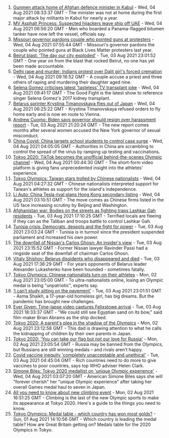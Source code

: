 1. [Gunmen attack home of Afghan defence minister in Kabul](https://www.bbc.co.uk/news/world-asia-58081253) - Wed, 04 Aug 2021 08:33:37 GMT - The minister was not at home during the first major attack by militants in Kabul for nearly a year.
2. [MV Asphalt Princess: Suspected hijackers leave ship off UAE](https://www.bbc.co.uk/news/world-middle-east-58083671) - Wed, 04 Aug 2021 06:56:20 GMT - Men who boarded a Panama-flagged bitumen tanker have now left the vessel, officials say.
3. [Missouri governor pardons couple who pointed guns at protesters](https://www.bbc.co.uk/news/world-us-canada-58083772) - Wed, 04 Aug 2021 07:55:44 GMT - Missouri's governor pardons the couple who pointed guns at Black Lives Matter protesters last year.
4. [Beirut blast: ‘The day our city exploded’](https://www.bbc.co.uk/news/world-middle-east-58076999) - Tue, 03 Aug 2021 23:01:52 GMT - One year on from the blast that rocked Beirut, no one has yet been made accountable.
5. [Delhi rape and murder: Indians protest over Dalit girl's forced cremation](https://www.bbc.co.uk/news/world-asia-india-58083052) - Wed, 04 Aug 2021 09:16:52 GMT - A couple accuse a priest and three others of raping and murdering their daughter aged nine.
6. [Selena Gomez criticises latest 'tasteless' TV transplant joke](https://www.bbc.co.uk/news/entertainment-arts-58083763) - Wed, 04 Aug 2021 09:41:17 GMT - The Good Fight is the latest show to reference singer Selena Gomez's 2017 kidney transplant.
7. [Belarus sprinter Krystina Timanovskaya flies out of Japan](https://www.bbc.co.uk/news/world-europe-58081254) - Wed, 04 Aug 2021 06:25:22 GMT - Krystina Timanovskaya refused orders to fly home early and is now en route to Vienna.
8. [Andrew Cuomo: Biden says governor should resign over harassment report](https://www.bbc.co.uk/news/world-us-canada-58077255) - Tue, 03 Aug 2021 21:20:24 GMT - The new report comes months after several women accused the New York governor of sexual misconduct.
9. [China Covid: China targets school students to control case surge](https://www.bbc.co.uk/news/world-asia-china-58052902) - Wed, 04 Aug 2021 04:05:05 GMT - Authorities in China are scrambling to control the spread of the virus by ramping up testing and vaccinations.
10. [Tokyo 2020: TikTok becomes the unofficial behind-the-scenes Olympic channel](https://www.bbc.co.uk/news/world-australia-58053519) - Wed, 04 Aug 2021 00:44:30 GMT - The short-form video platform is giving fans unprecedented insight into the athletes' experience.
11. [Tokyo Olympics: Taiwan stars trolled by Chinese nationalists](https://www.bbc.co.uk/news/world-asia-china-58082265) - Wed, 04 Aug 2021 04:27:32 GMT - Chinese nationalists interpreted support for Taiwan's athletes as support for the island's independence.
12. [Li Auto: China Tesla rival plans Hong Kong secondary listing](https://www.bbc.co.uk/news/business-58081815) - Wed, 04 Aug 2021 03:10:51 GMT - The move comes as Chinese firms listed in the US face increasing scrutiny by Beijing and Washington.
13. [Afghanistan war: Bodies on the streets as fighting traps Lashkar Gah residents](https://www.bbc.co.uk/news/world-asia-58074525) - Tue, 03 Aug 2021 17:10:25 GMT - Terrified locals are fleeing if they can as the Taliban and troops battle to control Lashkar Gah.
14. [Tunisia crisis: Democrats, despots and the fight for power](https://www.bbc.co.uk/news/world-africa-58071263) - Tue, 03 Aug 2021 23:03:24 GMT - Tunisia is in turmoil since the president suspended parliament and increased his own power.
15. [The downfall of Nissan's Carlos Ghosn: An insider's view](https://www.bbc.co.uk/news/business-58070929) - Tue, 03 Aug 2021 23:15:52 GMT - Former Nissan lawyer Ravinder Passi had a ringside seat of the downfall of chairman Carlos Ghosn.
16. [Vitaly Shishov: Belarus dissidents who disappeared and died](https://www.bbc.co.uk/news/world-europe-58079461) - Tue, 03 Aug 2021 17:36:29 GMT - For years opponents of Belarus leader Alexander Lukashenko have been hounded - sometimes fatally.
17. [Tokyo Olympics: Chinese nationalists turn on their athletes](https://www.bbc.co.uk/news/world-asia-china-58024068) - Mon, 02 Aug 2021 23:05:00 GMT - To ultra-nationalists online, losing an Olympic medal is being "unpatriotic", experts say.
18. [‘I can’t study sitting on the pavement’](https://www.bbc.co.uk/news/world-asia-india-58025055) - Tue, 03 Aug 2021 23:01:51 GMT - Asma Shaikh, a 17-year-old homeless girl, has big dreams. But the pandemic has brought new challenges.
19. [Ever Given: Time-lapse video captures Felixstowe arrival](https://www.bbc.co.uk/news/uk-england-suffolk-58080614) - Tue, 03 Aug 2021 18:33:37 GMT - "We could still see Egyptian sand on its bow," said film-maker Brian Abrams as the ship docked.
20. [Tokyo 2020: A parent's plea in the shadow of the Olympics](https://www.bbc.co.uk/news/world-asia-58057432) - Mon, 02 Aug 2021 23:12:58 GMT - This dad is drawing attention to what he calls the kidnapping of children by their own parents in Japan.
21. [Tokyo 2020: 'You can take our flag but not our love for Russia'](https://www.bbc.co.uk/news/world-58063003) - Mon, 02 Aug 2021 23:05:54 GMT - Russia may be banned from the Olympics, but Russians are still winning medals – and rivals aren't happy.
22. [Covid vaccine inequity 'completely unacceptable and unethical'](https://www.bbc.co.uk/news/world-asia-58067686) - Tue, 03 Aug 2021 04:45:04 GMT - Rich countries need to do more to give vaccines to poor countries, says top WHO adviser Helen Clark.
23. [Simone Biles: Tokyo 2020 medallist on 'unique Olympic experience'](https://www.bbc.co.uk/sport/olympics/58081505) - Wed, 04 Aug 2021 03:07:20 GMT - American Simone Biles says she will "forever cherish" her "unique Olympic experience" after taking her overall Games medal haul to seven in Japan.
24. [All you need to know about new climbing event](https://www.bbc.co.uk/sport/olympics/57998157) - Mon, 02 Aug 2021 16:51:25 GMT - Climbing is the last of the new Olympic sports to make its appearance at Tokyo 2020. Here's a guide to the things you need to know.
25. [Tokyo Olympics: Medal table - which country has won most golds?](https://www.bbc.co.uk/sport/olympics/57836709) - Sun, 01 Aug 2021 14:10:56 GMT - Which country is leading the medal table? How are Great Britain getting on? Medals table for the 2020 Olympics in Tokyo.
